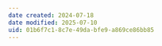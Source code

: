 ```yaml
---
date created: 2024-07-18
date modified: 2025-07-10
uid: 01b6f7c1-8c7e-49da-bfe9-a869ce86bb85
---
```

